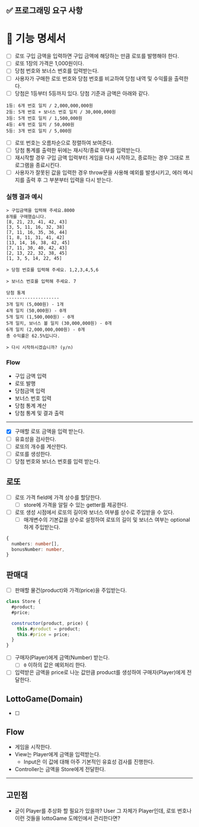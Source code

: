 ## ✅ 프로그래밍 요구 사항

# 🚀 기능 명세서

- [ ] 로또 구입 금액을 입력하면 구입 금액에 해당하는 만큼 로또를 발행해야 한다.
- [ ] 로또 1장의 가격은 1,000원이다.
- [ ] 당첨 번호와 보너스 번호를 입력받는다.
- [ ] 사용자가 구매한 로또 번호와 당첨 번호를 비교하여 당첨 내역 및 수익률을 출력한다.
- [ ] 당첨은 1등부터 5등까지 있다. 당첨 기준과 금액은 아래와 같다.

```
1등: 6개 번호 일치 / 2,000,000,000원
2등: 5개 번호 + 보너스 번호 일치 / 30,000,000원
3등: 5개 번호 일치 / 1,500,000원
4등: 4개 번호 일치 / 50,000원
5등: 3개 번호 일치 / 5,000원
```

- [ ] 로또 번호는 오름차순으로 정렬하여 보여준다.
- [ ] 당첨 통계를 출력한 뒤에는 재시작/종료 여부를 입력받는다.
- [ ] 재시작할 경우 구입 금액 입력부터 게임을 다시 시작하고, 종료하는 경우 그대로 프로그램을 종료시킨다.
- [ ] 사용자가 잘못된 값을 입력한 경우 throw문을 사용해 예외를 발생시키고, 에러 메시지를 출력 후 그 부분부터 입력을 다시 받는다.

### 실행 결과 예시

```shell
> 구입금액을 입력해 주세요.8000
8개를 구매했습니다.
[8, 21, 23, 41, 42, 43]
[3, 5, 11, 16, 32, 38]
[7, 11, 16, 35, 36, 44]
[1, 8, 11, 31, 41, 42]
[13, 14, 16, 38, 42, 45]
[7, 11, 30, 40, 42, 43]
[2, 13, 22, 32, 38, 45]
[1, 3, 5, 14, 22, 45]

> 당첨 번호를 입력해 주세요. 1,2,3,4,5,6

> 보너스 번호를 입력해 주세요. 7

당첨 통계
--------------------
3개 일치 (5,000원) - 1개
4개 일치 (50,000원) - 0개
5개 일치 (1,500,000원) - 0개
5개 일치, 보너스 볼 일치 (30,000,000원) - 0개
6개 일치 (2,000,000,000원) - 0개
총 수익률은 62.5%입니다.

> 다시 시작하시겠습니까? (y/n)
```

### Flow

- 구입 금액 입력
- 로또 발행
- 당첨금액 입력
- 보너스 번호 입력
- 당첨 통계 계산
- 당첨 통계 및 결과 출력

---

- [x] 구매할 로또 금액을 입력 받는다.
- [ ] 유효성을 검사한다.
- [ ] 로또의 개수를 계산한다.
- [ ] 로또를 생성한다.
- [ ] 당첨 번호와 보너스 번호를 입력 받는다.

## 로또

- [ ] 로또 가격 field에 가격 상수를 할당한다.
  - [ ] store에 가격을 알릴 수 있는 getter를 제공한다.
- [ ] 로또 생성 시점에서 로또의 길이와 보너스 여부를 상수로 주입받을 수 있다.
  - [ ] 매개변수의 기본값을 상수로 설정하여 로또의 길이 및 보너스 여부는 optional하게 주입받는다.

```ts
{
  numbers: number[],
  bonusNumber: number,
}
```

## 판매대

- [ ] 판매할 물건(product)와 가격(price)을 주입받는다.

```js
class Store {
  #product;
  #price;

  constructor(product, price) {
    this.#product = product;
    this.#price = price;
  }
}
```

- [ ] 구매자(Player)에게 금액(Number) 받는다.
  - [ ] `0` 이하의 값은 예외처리 한다.
- [ ] 입력받은 금액을 price로 나눈 값만큼 product를 생성하여 구매자(Player)에게 전달한다.

## LottoGame(Domain)

- [ ]

## Flow

- 게임을 시작한다.
- View는 Player에게 금액을 입력받는다.
  - Input은 이 값에 대해 아주 기본적인 유효성 검사를 진행한다.
- Controller는 금액을 Store에게 전달한다.

---

## 고민점

- 굳이 Player를 추상화 할 필요가 있을까? User 그 자체가 Player인데, 로또 번호나 이런 것들을 lottoGame 도메인에서 관리한다면?
